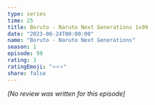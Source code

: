 ```yaml
---
type: series
time: 25
title: Boruto - Naruto Next Generations 1x99
date: "2023-08-24T00:00:00"
name: "Boruto - Naruto Next Generations"
season: 1
episode: 99
rating: 3
ratingEmoji: "⭐️⭐️⭐️"
share: false
---
```


_[No review was written for this episode]_
